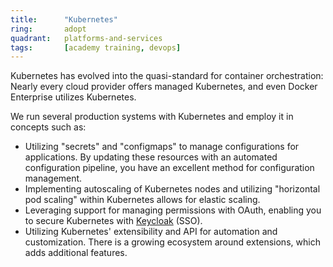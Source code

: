 ```yaml
---
title:      "Kubernetes"
ring:       adopt
quadrant:   platforms-and-services
tags:       [academy training, devops]
---
```


Kubernetes has evolved into the quasi-standard for container orchestration: Nearly every cloud provider offers managed Kubernetes, and even Docker Enterprise utilizes Kubernetes.

We run several production systems with Kubernetes and employ it in concepts such as:

- Utilizing "secrets" and "configmaps" to manage configurations for applications. By updating these resources with an automated configuration pipeline, you have an excellent method for configuration management.
- Implementing autoscaling of Kubernetes nodes and utilizing "horizontal pod scaling" within Kubernetes allows for elastic scaling.
- Leveraging support for managing permissions with OAuth, enabling you to secure Kubernetes with [Keycloak](/tools/keycloak/) (SSO).
- Utilizing Kubernetes' extensibility and API for automation and customization. There is a growing ecosystem around extensions, which adds additional features.
